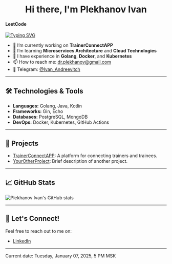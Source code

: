 <h1 align="center">Hi there, I'm Plekhanov Ivan</h1>

#### LeetCode

[![Typing SVG](https://readme-typing-svg.herokuapp.com?color=%2336BCF7&lines=Golang+backend+developer)](https://git.io/typing-svg)

- 🔭 I’m currently working on **TrainerConnectAPP**
- 🌱 I’m learning **Microservices Architecture** and **Cloud Technologies**
- 💼 I have experience in **Golang**, **Docker**, and **Kubernetes**
- 📫 How to reach me: [dr.plekhanov@gmail.com](mailto:dr.plekhanov@gmail.com)
- 📱 Telegram: [@Ivan_Andreevitch](https://t.me/Ivan_Andreevitch)

---

## 🛠️ Technologies & Tools

- **Languages:** Golang, Java, Kotlin
- **Frameworks:** Gin, Echo
- **Databases:** PostgreSQL, MongoDB
- **DevOps:** Docker, Kubernetes, GitHub Actions

---

## 🌟 Projects

- [TrainerConnectAPP](https://github.com/yourusername/TrainerConnectAPP): A platform for connecting trainers and trainees.
- [YourOtherProject](https://github.com/yourusername/YourOtherProject): Brief description of another project.

---

## 📈 GitHub Stats

![Plekhanov Ivan's GitHub stats](https://github-readme-stats.vercel.app/api?username=yourusername&show_icons=true&theme=radical)

---

## 💬 Let's Connect!

Feel free to reach out to me on:

- [LinkedIn](https://www.linkedin.com/in/ivan-plekhanov-146b4a262)

---

Current date: Tuesday, January 07, 2025, 5 PM MSK
